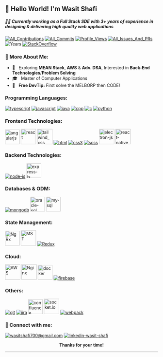 ## :wave: Hello World! I'm Wasit Shafi
<h5>👨‍💻 Currently working as a Full Stack SDE with 3+ years of experience in designing & delivering high quality web applications</h5>

<p>
<a href="https://github.com/wasit-shafi?tab=repositories"><img src="https://badges.strrl.dev/contributions/all/wasit-shafi" alt="All_Contributions"/></a> <a href="https://github.com/wasit-shafi?tab=repositories"><img src="https://badges.strrl.dev/commits/all/wasit-shafi" alt="All_Commits"/></a> <a href="https://github.com/wasit-shafi/wasit-shafi"><img src="https://komarev.com/ghpvc/?username=wasit-shafi&label=ProfileViews" alt="Profile_Views"/></a> <a href="https://github.com/wasit-shafi?tab=repositories"><img src="https://badges.strrl.dev/issues-and-prs/all/wasit-shafi" alt="All_Issues_And_PRs"/></a> <a href="https://github.com/wasit-shafi/wasit-shafi"><img src="https://badges.strrl.dev/years/wasit-shafi" alt="Years" /></a> <a href="https://stackoverflow.com/users/10249156/wasit-shafi"><img src="https://stackoverflow-badge.vercel.app/?userID=10249156" style="border-bottom:1px solid gray" alt="StackOverflow"/></a>
</p>

### 📖 More About Me:

<!-- - 👨‍💻 &nbsp; I’m working on **Front End Technologies** -->
<!-- - 🔍 &nbsp; More interested in **Back End Technologies!** -->
- 🧐 &nbsp; Exploring **MEAN Stack**, **AWS** & **Adv. DSA**, Interested in **Back-End Technologies**/**Problem Solving**
- 🎓 &nbsp; Master of Computer Applications
- 💯 &nbsp; **Free  DevTip:** First solve the MELBORP then CODE!
<!-- - 🌐 &nbsp; Checkout my [Resume](https://bit.ly/wasit-shafi-resume) || [Portfolio](https://wasit-shafi.github.io/) -->
<!--
### <img src="https://img.icons8.com/office/20/000000/bar-chart.png"/> Github Stats
<div>
    <img alt="__reload-browser-once-more-2-view-stats__" src="https://github-readme-stats-wasit-shafi.vercel.app/api?username=wasit-shafi&count_private=true&show_icons=true&hide_border=true&theme=onedark&include_all_commits=true&hide=prs"/>
    <img alt="__reload-browser-once-more-2-view-stats__" src="https://github-readme-stats-wasit-shafi.vercel.app/api/top-langs/?username=wasit-shafi&count_private=true&show_icons=true&hide_border=true&theme=onedark&langs_count=10&layout=compact"/>
</div>
-->

<!-- https://icons8.com/icons -->

### Programming Languages:
<p>
    <!-- typescript -->
<a href="https://www.typescriptlang.org"  title="TypeScript" ><img src="https://img.icons8.com/color/50/000000/typescript.png" alt="typescript"/></a>
    <!-- javascript -->
<a href="https://en.wikipedia.org/wiki/JavaScript" title="JavaScript" ><img src="https://img.icons8.com/color/50/000000/javascript.png" alt="javascript"/></a>
    <!-- java -->
<a href="https://docs.oracle.com/javase/8" title="JAVA" ><img src="https://img.icons8.com/color/50/000000/java-coffee-cup-logo.png" alt="java" /></a>
    <!-- cpp -->
<a href="https://en.wikipedia.org/wiki/C%2B%2B" title="C++" ><img src="https://img.icons8.com/color/50/000000/c-plus-plus-logo.png" alt="cpp" /></a>
    <!-- c -->
<a href="https://en.wikipedia.org/wiki/C_(programming_language)" title="C" ><img src="https://img.icons8.com/color/50/000000/c-programming.png" alt="c" /></a>
    <!-- python -->
<a href="https://www.python.org" title="Python" ><img src="https://img.icons8.com/color/50/000000/python.png" alt="python" /></a>
</p>

### Frontend Technologies:
<p>
    <!-- angular -->
<a href="https://angular.io/" title="angular" ><img width="48" height="48" src="https://angular.dev/assets/icons/favicon-32x32.png" alt="angularjs"/></a>
    <!-- reactjs -->
<a href="https://reactjs.org/" title="React" ><img src="https://reactjs.org/favicon.ico" alt="react" height="50px" width="50px" /></a>
    <!-- tailwind css -->
<a href="https://tailwindcss.com/" title="tailwind CSS" ><img width="50" height="50" src="https://img.icons8.com/color/48/tailwind_css.png" alt="tailwind_css"/></a>
    <!-- html5 -->
<a href="https://en.wikipedia.org/wiki/HTML"  title="HTML" ><img src="https://img.icons8.com/color/50/000000/html-5.png"alt="html" /></a>
    <!-- css -->
<a href="https://en.wikipedia.org/wiki/CSS" title="CSS" ><img src="https://img.icons8.com/color/50/000000/css3.png" alt="css3" /></a>
    <!-- scss -->
<a href="https://sass-lang.com" title="SASS" ><img src="https://img.icons8.com/color/50/000000/sass.png" alt="scss" /></a>
    <!-- electron.js -->
<a href="https://www.electronjs.org" title="Electron" ><img src="https://www.electronjs.org/assets/img/logo.svg" alt="electron-js" height="50px" width="50px"/></a>
    <!-- react native -->
<a href="https://reactnative.dev/" title="React Native" ><img src="https://reactnative.dev/img/header_logo.svg" alt="react-native" height="50px" width="50px"/></a>
</p>

### Backend Technologies:
<p>
    <!-- node.js -->
<a href="https://nodejs.org/en" title="NodeJS" ><img src="https://img.icons8.com/fluency/50/000000/node-js.png" alt="node-js" /></a>
    <!-- express.js -->
<a href="https://expressjs.com/"  title="ExpressJS" ><img width="48" height="48" src="https://img.icons8.com/fluency/48/express-js.png" alt="express-js"/></a>
</p>

### Databases & ODM:
<p>
    <!-- mongoDB -->
<a href="https://www.mongodb.com"  title="MongoDB" ><img src="https://img.icons8.com/color/50/000000/mongodb.png" alt="mongodb" /></a>
    <!-- oracle sql -->
<a href="https://docs.oracle.com/en/database/oracle/oracle-database/19/sqlrf/" title="Oracle SQL" ><img src="https://res.cloudinary.com/dtlx6i2m7/image/upload/v1712345863/personal-data/ami8m0ldozibr0vs8ixv.png" alt="oracle-sql" width="48" height="48" /></a>
    <!-- mysql -->
<a href="https://www.mysql.com/" title="My SQL" ><img src="https://res.cloudinary.com/dtlx6i2m7/image/upload/v1712346367/personal-data/dsjknkg9hdemhg3p6j6w.png" width="48" height="48" alt="my-sql" /></a>
</p>

### State Management:
<p>
    <!-- NgRx -->
<a href="https://ngrx.io/" title="NgRx" ><img src="https://ngrx.io/assets/images/badge.svg" alt="NgRx" width="48" height="48" /></a>
    <!-- mobx-state-tree -->
<a href="https://mobx-state-tree.js.org"  title="Mob-X-State Tree"><img src="https://mobx-state-tree.js.org/img/favicon.ico" alt="MST" width="50" height="50"/></a>
    <!-- redux -->
<a href="https://redux.js.org" title="Redux" ><img src="https://img.icons8.com/color/50/000000/redux.png" alt="Redux"/></a>
    
</p>

### Cloud:
<p>
    <!-- AWS -->
<a href="https://aws.amazon.com" title="Amazon Web Services" ><img width="50" height="50" src="https://img.icons8.com/color/48/amazon-web-services.png" alt="AWS"/></a>
    <!-- nginx -->
<a href="https://www.nginx.com/" title="Ngnix Web Server" ><img width="50" height="50" src="https://img.icons8.com/external-tal-revivo-color-tal-revivo/24/external-nginx-accelerates-content-and-application-delivery-improves-security-logo-color-tal-revivo.png" alt="Nginx"/></a>
    <!-- docker -->
<a href="https://www.docker.com/"  title="Docker" ><img width="48" height="48" src="https://img.icons8.com/fluency/48/docker.png" alt="docker"/></a>
    <!-- firebase -->
<a href="https://firebase.google.com"  title="Firebase" ><img src="https://img.icons8.com/color/50/000000/google-firebase-console.png" alt="firebase" /></a>
</p>

### Others:
<p>
    <!-- git -->
<a href="https://git-scm.com" title="GIT" ><img src="https://img.icons8.com/color/50/000000/git.png" alt="git" /></a>
    <!-- jira -->
<a href="https://www.atlassian.com/software/jira" title="Jira"><img src="https://img.icons8.com/color/50/000000/jira.png" alt="jira" /></a>
    <!-- confluence -->
<a href="https://www.atlassian.com/software/confluence" title="Confluence" ><img width="48" height="48" src="https://img.icons8.com/color/48/confluence--v2.png" alt="confluence"/></a>
    <!-- socket.io -->
<a href="https://socket.io/" title="socket.io"><img src="https://socket.io/images/favicon.png" alt="socket.io"  height="50px" width="50px"/></a>
    <!-- webpack -->
<a href="https://webpack.js.org" title="WebPack"><img src="https://img.icons8.com/color/50/000000/webpack.png"  alt="webpack" /></a>
</p>


### 🔗 Connect with me:

<a href="mailto:wasitshafi700@gmail.com"><img src="https://img.icons8.com/fluency/50/000000/mail.png" alt="wasitshafi700@gmail.com"/></a>
<a href="https://www.linkedin.com/in/wasit-shafi/"><img src="https://img.icons8.com/fluency/50/000000/linkedin.png" alt="linkedin-wasit-shafi"/></a>
<br />

<p align="center"><b>Thanks for your time!</b></p>
<hr/>

